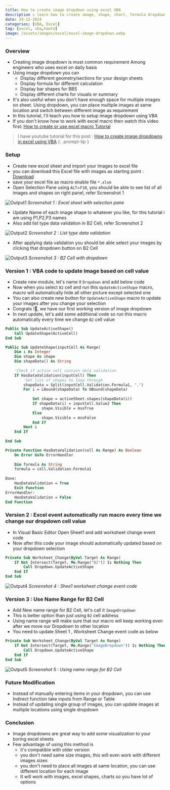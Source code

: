 ```yaml
---
title: How to create image dropdown using excel VBA
description : learn how to create image, shape, chart, formula dropdown using Excel VBA
date: 29-12-2024
categories: [VBA, Excel]
tag: [excel, vba,howto]
image: /assets/images/excel/excel-image-dropdown.webp
---
```


### Overview
- Creating image dropdown is most common requirement Among engineers who uses excel on daily basis
- Using image dropdown you can
  - Display different geometry/sections for your design sheets
  - Display formula for different calculation
  - Display bar shapes for BBS
  - Display different charts for visuals or summary
- It's also useful when you don't have enough space for multiple images on sheet. Using dropdown, you can place multiple images at same location and switch between different image as requirement
- In this tutorial, I'll teach you how to setup image dropdown using VBA
- If you don't know how to work with excel macro then watch this video first: [How to create or use excel macro Tutorial](https://www.youtube.com/watch?v=Tepc4iioSaA)

> I have youtube tutorial for this post : [How to create image dropdowns in excel using VBA](https://youtu.be/_mT6QtCb6wU)
{: .prompt-tip }

### Setup
- Create new excel sheet and import your Images to excel file
- you can download this Excel file with images as starting point : [Download](https://nodesauto-my.sharepoint.com/:f:/g/personal/vivek_nodesautomations_com/Eld97-el48VPr0ealy_VhuIBZq2ov74ppm3ZDXhRR5Mwkg?e=drrh0y)
- save your excel file as macro enable file `*.xlsm`
- Open Selection Pane using `ALT`+`F10`, you should be able to see list of all images and shapes on right panel, refer Screenshot 1

![Output1](/assets/images/excel/excel-image-dropdown-1.webp)
_Screenshot 1 : Excel sheet with selection pane_

- Update Name of each image shape to whatever you like, for this tutorial i am using P1,P2,P3 names
- Also add list type data validation in B2 Cell, refer Screenshot 2

![Output2](/assets/images/excel/excel-image-dropdown-2.webp)
_Screenshot 2 : List type data validation_

- After applying data validation you should be able select your images by clicking that dropdown button on B2 Cell

![Output3](/assets/images/excel/excel-image-dropdown-3.webp)
_Screenshot 3 : B2 Cell with dropdown_

### Version 1 : VBA code to update Image based on cell value
- Create new module, let's name it `Dropdown` and add below code
- Now when you select `B2` cell and run this `UpdateActiveShape` macro, macro will automatically hide all other picture except selected one 
- You can also create new button for `UpdateActiveShape` macro to update your images after you change your selection
- Congrats !🥳, we have our first working version of image dropdown
- In next update, let's add some additional code so run this macro automatically every time we change `B2` cell value

```vb
Public Sub UpdateActiveShape()
    Call UpdateShape(ActiveCell)
End Sub

Public Sub UpdateShape(inputCell As Range)
    Dim i As Integer
    Dim shape As shape
    Dim shapeData() As String
 
    'Check if active cell contain data validation
    If HasDataValidation(inputCell) Then
        'Get list of shapes to loop through
        shapeData = Split(inputCell.Validation.Formula1, ",")
        For i = LBound(shapeData) To UBound(shapeData)
            
            Set shape = activeSheet.shapes(shapeData(i))
            If shapeData(i) = inputCell.Value2 Then
                shape.Visible = msoTrue
            Else
                shape.Visible = msoFalse
            End If
        Next i
    End If
    
End Sub

Private Function HasDataValidation(cell As Range) As Boolean
    On Error GoTo ErrorHandler
    
    Dim formula As String
    formula = cell.Validation.Formula1
    
Done:
    HasDataValidation = True
    Exit Function
ErrorHandler:
    HasDataValidation = False
End Function
```

### Version 2 : Excel event automatically run macro every time we change our dropdown cell value
- In Visual Basic Editor Open Sheet1 and add worksheet change event code
- Now after this code your image should automatically updated based on your dropdown selection

```vb
Private Sub Worksheet_Change(ByVal Target As Range)
    If Not Intersect(Target, Me.Range("B2")) Is Nothing Then
        Call Dropdown.UpdateActiveShape
    End If
End Sub
```

![Output4](/assets/images/excel/excel-image-dropdown-4.webp)
_Screenshot 4 : Shee1 worksheet change event code_

### Version 3 : Use Name Range for B2 Cell
- Add New name range for B2 Cell, let's call it `ImageDropdown`
- This is better option than just using `B2` cell address
- Using name range will make sure that our macro will keep working even after we move our Dropdown to other location
- You need to update Sheet 1 , Worksheet Change event code as below

```vb
Private Sub Worksheet_Change(ByVal Target As Range)
    If Not Intersect(Target, Me.Range("ImageDropdown")) Is Nothing Then
        Call Dropdown.UpdateActiveShape
    End If
End Sub
```

![Output5](/assets/images/excel/excel-image-dropdown-5.webp)
_Screenshot 5 : Using name range for B2 Cell_


### Future Modification
- Instead of manually entering items in your dropdown, you can use Indirect function take inputs from Range or Table
- Instead of updating single group of images, you can update images at multiple locations using single dropdown

### Conclusion
- Image dropdowns are great way to add some visualization to your boring excel sheets
- Few advantage of using this method is 
  - it's compatible with older version
  - you don't need same size images, this will even work with different images sizes
  - you don't need to place all images at same location, you can use different location for each image
  - It will work with images, excel shapes, charts so you have lot of options
